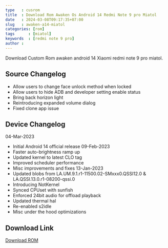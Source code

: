 ```yaml
---
type   : cusrom
title  : Download Rom Awaken Os Android 14 Redmi Note 9 pro Miatol
date   : 2024-03-08T09:17:35+07:00
slug   : awaken-a14-miatol
categories: [rom]
tags      : [miatol]
keywords  : [redmi note 9 pro]
author : 
---
```


Download Custom Rom awaken android 14 Xiaomi redmi note 9 pro miatol.

## Source Changelog
- Allow users to change face unlock method when locked
- Allow users to hide ADB and developer setting enable status
- Bring back horizon light
- Reintroducing expanded volume dialog
- Fixed clone app issue

## Device Changelog
04-Mar-2023
- Initial Android 14 official release
09-Feb-2023
- Faster auto-brightness ramp up
- Updated kernel to latest CLO tag
- Improved scheduler performance
- Misc improvements and fixes
13-Jan-2023
- Updated blobs from LA.UM.9.1.r1-11500.02-SMxxx0.QSSI12.0 & LA.QSSI.13.0.r1-08200-qssi.0
- Introducing NotKernel
- Synced CPUset with sunfish
- Enforced 24bit audio for offload playback
- Updated thermal hal
- Re-enabled s2idle
- Misc under the hood optimizations

## Download Link
[Download ROM](https://awakenos.vercel.app/downloads/miatoll)


